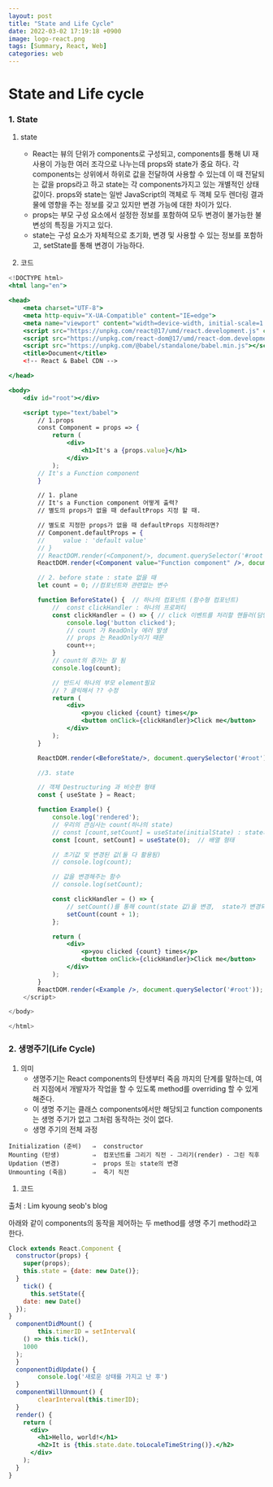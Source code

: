 ```yaml
---
layout: post
title: "State and Life Cycle"
date: 2022-03-02 17:19:18 +0900
image: logo-react.png
tags: [Summary, React, Web]
categories: web
---
```

# State and Life cycle

### 1. State

1. state
    - React는 뷰의 단위가 components로 구성되고, components를 통해 UI 재 사용이 가능한 여러 조각으로 나누는데 props와 state가 중요 하다. 각 components는 상위에서 하위로 값을 전달하여 사용할 수 있는데 이 때 전달되는 값을 props라고 하고 state는 각 components가지고 있는 개별적인 상태 값이다. props와 state는 일반 JavaScript의 객체로 두 객체 모두 렌더링 결과물에 영향을 주는 정보를 갖고 있지만 변경 가능에 대한 차이가 있다.
    - props는 부모 구성 요소에서 설정한 정보를 포함하여 모두 변경이 불가능한 불변성의 특징을 가지고 있다.
    - state는 구성 요소가 자체적으로 초기화, 변경 및 사용할 수 있는 정보를 포함하고, setState를 통해 변경이 가능하다.

1. 코드

```jsx
<!DOCTYPE html>
<html lang="en">

<head>
    <meta charset="UTF-8">
    <meta http-equiv="X-UA-Compatible" content="IE=edge">
    <meta name="viewport" content="width=device-width, initial-scale=1.0">
    <script src="https://unpkg.com/react@17/umd/react.development.js" crossorigin></script>
    <script src="https://unpkg.com/react-dom@17/umd/react-dom.development.js" crossorigin></script>
    <script src="https://unpkg.com/@babel/standalone/babel.min.js"></script>
    <title>Document</title>
    <!-- React & Babel CDN -->

</head>

<body>
    <div id="root"></div>

    <script type="text/babel">
        // 1.props
        const Component = props => {
            return (
                <div>
                    <h1>It's a {props.value}</h1>
                </div>
            );
        // It's a Function component
        }

        // 1. plane
        // It's a Function component 어떻게 출력?
        // 별도의 props가 없을 때 defaultProps 지정 할 때.

        // 별도로 지정한 props가 없을 때 defaultProps 지정하려면?
        // Component.defaultProps = {
        //     value : 'default value'
        // }
        // ReactDOM.render(<Component/>, document.querySelector('#root'));
        ReactDOM.render(<Component value="Function component" />, document.querySelector('#root'));

        // 2. before state : state 없을 때
        let count = 0; //컴포넌트와 관련없는 변수

        function BeforeState() {  // 하나의 컴포넌트 (함수형 컴포넌트)
            //  const clickHandler : 하나의 프로퍼티
            const clickHandler = () => { // click 이벤트를 처리할 핸들러(담당자)
                console.log('button clicked');
                // count 가 ReadOnly 에러 발생
                // props 는 ReadOnly이기 때문
                count++;
            }
            // count의 증가는 잘 됨
            console.log(count);

            // 반드시 하나의 부모 element필요
            // ? 클릭해서 ?? 수정
            return (
                <div>
                    <p>you clicked {count} times</p>
                    <button onClick={clickHandler}>Click me</button>
                </div>
            );
        }

        ReactDOM.render(<BeforeState/>, document.querySelector('#root'));

        //3. state

        // 객체 Destructuring 과 비슷한 형태
        const { useState } = React;

        function Example() {
            console.log('rendered');
            // 우리의 관심사는 count(하나의 state)
            // const [count,setCount] = useState(initialState) : state의 초기 값을 0으로 지정하고 useState(초기값 변수)
            const [count, setCount] = useState(0);  // 배열 형태

            // 초기값 및 변경된 값(둘 다 활용됨)
            // console.log(count);

            // 값을 변경해주는 함수
            // console.log(setCount);

            const clickHandler = () => {
                // setCount()를 통해 count(state 값)을 변경,  state가 변경되면 react는 변경을 감지하고, 새로 렌더링 시킴
                setCount(count + 1);
            };

            return (
                <div>
                    <p>you clicked {count} times</p>
                    <button onClick={clickHandler}>Click me</button>
                </div>
            );
        }
        ReactDOM.render(<Example />, document.querySelector('#root'));
    </script>

</body>

</html>
```

### 2. 생명주기(Life Cycle)

1. 의미 
    - 생명주기는 React components의 탄생부터 죽음 까지의 단계를 말하는데, 여러 지점에서 개발자가 작업을 할 수 있도록 method를 overriding 할 수 있게 해준다.
    - 이 생명 주기는 클래스 components에서만 해당되고 function components는 생명 주기가 없고 그처럼 동작하는 것이 없다.
    - 생명 주기의 전체 과정

```
Initialization (준비)   ⇒  constructor
Mounting (탄생)         ⇒  컴포넌트를 그리기 직전 - 그리기(render) - 그린 직후
Updation (변경)         ⇒  props 또는 state의 변경 
Unmounting (죽음)       ⇒  죽기 직전
```

1. 코드

출처 : Lim kyoung seob's blog

아래와 같이 components의 동작을 제어하는 두 method를 생명 주기 method라고 한다.

```jsx
Clock extends React.Component {
  constructor(props) {
    super(props);
    this.state = {date: new Date()};
  }
	tick() {
	  this.setState({
    date: new Date()
  });
}
  componentDidMount() {
		this.timerID = setInterval(
    () => this.tick(),
    1000
  );
  }
  conponentDidUpdate() {
		console.log('새로운 상태를 가지고 난 후')
  }
  componentWillUnmount() {
		clearInterval(this.timerID);
  }
  render() {
    return (
      <div>
        <h1>Hello, world!</h1>
        <h2>It is {this.state.date.toLocaleTimeString()}.</h2>
      </div>
    );
  }
}
```
